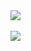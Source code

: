 <a href="https://github.com/anuraghazra/github-readme-stats">
  <img align="center" src="https://github-readme-stats.vercel.app/api?username=waltbeaman&show_icons=true&theme=tokyonight" />
</a>
<br />
<br />
<a href="https://github.com/anuraghazra/github-readme-stats">
  <img align="center" src="https://github-readme-stats.vercel.app/api/top-langs/?username=waltbeaman&layout=donut&card_width=500&theme=tokyonight" />
</a>
